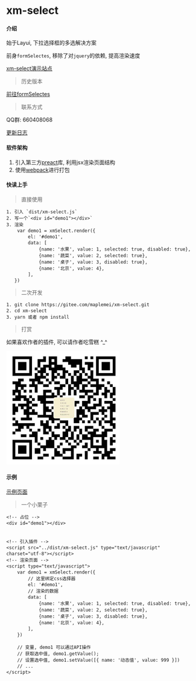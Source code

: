 # xm-select

#### 介绍
始于Layui, 下拉选择框的多选解决方案

前身`formSelectes`, 移除了对`jquery`的依赖, 提高渲染速度

[xm-select演示站点](https://maplemei.gitee.io/xm-select/)

> 历史版本

[前往formSelectes](https://github.com/hnzzmsf/layui-formSelects)

> 联系方式 

QQ群: 660408068


[更新日志](CHANGELOG.md)


#### 软件架构
1. 引入第三方[preact](https://preactjs.com/)库, 利用jsx渲染页面结构
2. 使用[webpack](https://www.webpackjs.com/)进行打包


#### 快读上手

> 直接使用

```
1. 引入 `dist/xm-select.js`
2. 写一个`<div id="demo1"></div>`
3. 渲染
	var demo1 = xmSelect.render({
		el: '#demo1', 
		data: [
			{name: '水果', value: 1, selected: true, disabled: true},
			{name: '蔬菜', value: 2, selected: true},
			{name: '桌子', value: 3, disabled: true},
			{name: '北京', value: 4},
		],
   })
```

> 二次开发

```
1. git clone https://gitee.com/maplemei/xm-select.git
2. cd xm-select
3. yarn 或者 npm install
```

> 打赏

如果喜欢作者的插件, 可以请作者吃雪糕 ^_^

<p>
  <a href="javascript:;">
    <img src="docs/wx.jpg" alt="打赏" width="300">
  </a>
</p>

#### 示例

[示例页面](https://maplemei.gitee.io/xm-select/)

> 一个小栗子

```
<!-- 占位 -->
<div id="demo1"></div>


<!-- 引入插件 -->
<script src="../dist/xm-select.js" type="text/javascript" charset="utf-8"></script>
<!-- 渲染页面 -->
<script type="text/javascript">
	var demo1 = xmSelect.render({
		// 这里绑定css选择器
		el: '#demo1', 
		// 渲染的数据
		data: [
			{name: '水果', value: 1, selected: true, disabled: true},
			{name: '蔬菜', value: 2, selected: true},
			{name: '桌子', value: 3, disabled: true},
			{name: '北京', value: 4},
		],
	})
	
	// 变量, demo1 可以通过API操作
	// 获取选中值, demo1.getValue();
	// 设置选中值, demo1.setValue([{ name: '动态值', value: 999 }])
	// ...
</script>
```
